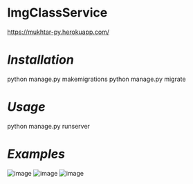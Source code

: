 # ImgClassService
https://mukhtar-py.herokuapp.com/

# _Installation_
python manage.py makemigrations
python manage.py migrate

#  _Usage_
python manage.py runserver

# _Examples_
![image](https://user-images.githubusercontent.com/68743608/156688012-43dc9f79-f51f-4818-95b7-519996910955.png)
![image](https://user-images.githubusercontent.com/68743608/156688033-e225b6f2-0856-4497-8a2c-f343b84f4a8f.png)
![image](https://user-images.githubusercontent.com/68743608/156687978-67125132-1133-466c-8858-5d0c1f5bddb2.png)
